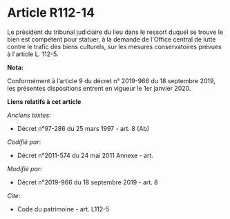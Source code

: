 # Article R112-14

Le président du   tribunal judiciaire du lieu dans le ressort duquel se trouve le bien est compétent pour statuer, à la
demande de l'Office central de lutte contre le trafic des biens culturels, sur les mesures conservatoires prévues à l'article
L. 112-5.

**Nota:**

Conformément à l’article 9 du décret n° 2019-966 du 18 septembre 2019, les présentes dispositions entrent en vigueur le 1er
janvier 2020.

**Liens relatifs à cet article**

_Anciens textes_:

  - Décret n°97-286 du 25 mars 1997 - art. 8 (Ab)

_Codifié par_:

  - Décret n°2011-574 du 24 mai 2011 Annexe - art.

_Modifié par_:

  - Décret n°2019-966 du 18 septembre 2019 - art. 8

_Cite_:

  - Code du patrimoine - art. L112-5
